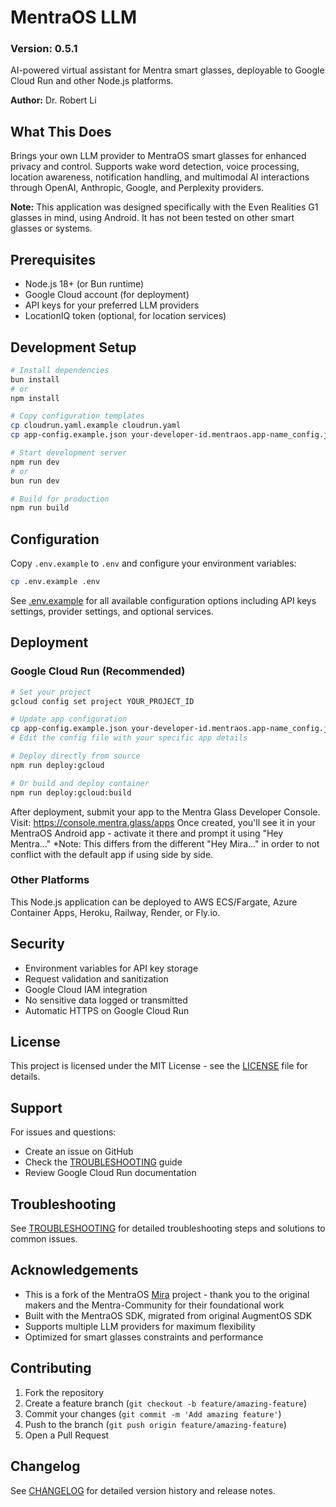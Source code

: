 # MentraOS LLM 
### Version: 0.5.1

AI-powered virtual assistant for Mentra smart glasses, deployable to Google Cloud Run and other Node.js platforms.

**Author:** Dr. Robert Li

## What This Does

Brings your own LLM provider to MentraOS smart glasses for enhanced privacy and control. Supports wake word detection, voice processing, location awareness, notification handling, and multimodal AI interactions through OpenAI, Anthropic, Google, and Perplexity providers.

**Note:** This application was designed specifically with the Even Realities G1 glasses in mind, using Android. It has not been tested on other smart glasses or systems.

## Prerequisites

- Node.js 18+ (or Bun runtime)
- Google Cloud account (for deployment)
- API keys for your preferred LLM providers
- LocationIQ token (optional, for location services)

## Development Setup

```bash
# Install dependencies
bun install
# or
npm install

# Copy configuration templates
cp cloudrun.yaml.example cloudrun.yaml
cp app-config.example.json your-developer-id.mentraos.app-name_config.json

# Start development server
npm run dev
# or
bun run dev

# Build for production
npm run build
```

## Configuration

Copy `.env.example` to `.env` and configure your environment variables:

```bash
cp .env.example .env
```

See [.env.example](.env.example) for all available configuration options including API keys settings, provider settings, and optional services.

## Deployment

### Google Cloud Run (Recommended)

```bash
# Set your project
gcloud config set project YOUR_PROJECT_ID

# Update app configuration
cp app-config.example.json your-developer-id.mentraos.app-name_config.json
# Edit the config file with your specific app details

# Deploy directly from source
npm run deploy:gcloud

# Or build and deploy container
npm run deploy:gcloud:build

```

After deployment, submit your app to the Mentra Glass Developer Console. Visit: https://console.mentra.glass/apps
Once created, you'll see it in your MentraOS Android app - activate it there and prompt it using "Hey Mentra..."
*Note: This differs from the different "Hey Mira..." in order to not conflict with the default app if using side by side.

### Other Platforms

This Node.js application can be deployed to AWS ECS/Fargate, Azure Container Apps, Heroku, Railway, Render, or Fly.io.

## Security

- Environment variables for API key storage
- Request validation and sanitization
- Google Cloud IAM integration
- No sensitive data logged or transmitted
- Automatic HTTPS on Google Cloud Run

## License

This project is licensed under the MIT License - see the [LICENSE](LICENSE) file for details.

## Support

For issues and questions:
- Create an issue on GitHub
- Check the [TROUBLESHOOTING](TROUBLESHOOTING.md) guide
- Review Google Cloud Run documentation

## Troubleshooting

See [TROUBLESHOOTING](TROUBLESHOOTING.md) for detailed troubleshooting steps and solutions to common issues.

## Acknowledgements

- This is a fork of the MentraOS [Mira](https://github.com/Mentra-Community/Mira) project - thank you to the original makers and the Mentra-Community for their foundational work
- Built with the MentraOS SDK, migrated from original AugmentOS SDK
- Supports multiple LLM providers for maximum flexibility
- Optimized for smart glasses constraints and performance

## Contributing

1. Fork the repository
2. Create a feature branch (`git checkout -b feature/amazing-feature`)
3. Commit your changes (`git commit -m 'Add amazing feature'`)
4. Push to the branch (`git push origin feature/amazing-feature`)
5. Open a Pull Request

## Changelog

See [CHANGELOG](CHANGELOG) for detailed version history and release notes.